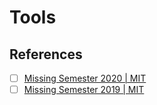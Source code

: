 # Tools

## References
- [ ] [Missing Semester 2020 | MIT](https://www.youtube.com/playlist?list=PLyzOVJj3bHQuloKGG59rS43e29ro7I57J)
- [ ] [Missing Semester 2019 | MIT](https://www.youtube.com/playlist?list=PLyzOVJj3bHQuiujH1lpn8cA9dsyulbYRv)